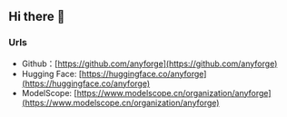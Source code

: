 ## Hi there 👋

### Urls

- Github：[https://github.com/anyforge](https://github.com/anyforge)
- Hugging Face: [https://huggingface.co/anyforge](https://huggingface.co/anyforge)
- ModelScope: [https://www.modelscope.cn/organization/anyforge](https://www.modelscope.cn/organization/anyforge)
